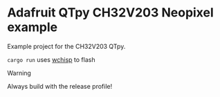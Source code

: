 # Adafruit QTpy CH32V203 Neopixel example

Example project for the CH32V203 QTpy.

`cargo run` uses [wchisp](https://github.com/ch32-rs/wchisp) to flash

>[!WARNING]
>Always build with the release profile!